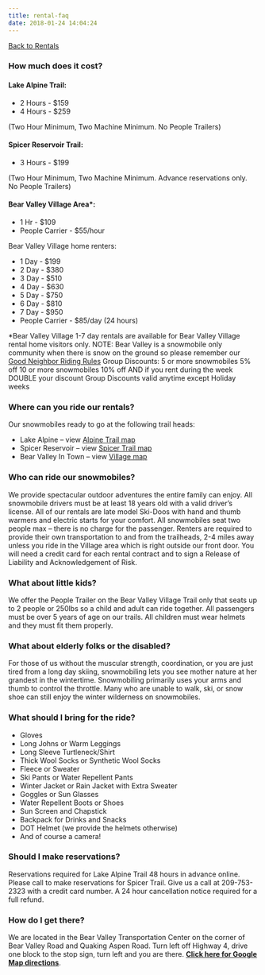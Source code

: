 ```yaml
---
title: rental-faq
date: 2018-01-24 14:04:24
---
```


<a href="/rentals" class="btn btn-primary"><i class="fa fa-arrow-circle-left"></i> Back to Rentals</a>

### How much does it cost?

#### Lake Alpine Trail:

*   2 Hours - $159
*   4 Hours - $259

(Two Hour Minimum, Two Machine Minimum. No People Trailers)

#### Spicer Reservoir Trail:

*   3 Hours - $199

(Two Hour Minimum, Two Machine Minimum. Advance reservations only. No People Trailers)

#### Bear Valley Village Area*:

*   1 Hr - $109
*   People Carrier - $55/hour

Bear Valley Village home renters:
*   1 Day - $199
*   2 Day - $380
*   3 Day - $510
*   4 Day - $630
*   5 Day - $750
*   6 Day - $810
*   7 Day - $950
*   People Carrier - $85/day (24 hours)

*Bear Valley Village 1-7 day rentals are available for Bear Valley Village rental home visitors only. NOTE: Bear Valley is a snowmobile only community when there is snow on the ground so please remember our [Good Neighbor Riding Rules](/files/Good_Neighbor_Riding_Rules.pdf) Group Discounts: 5 or more snowmobiles 5% off 10 or more snowmobiles 10% off AND if you rent during the week DOUBLE your discount Group Discounts valid anytime except Holiday weeks

### Where can you ride our rentals?

Our snowmobiles ready to go at the following trail heads:

*   Lake Alpine – view [Alpine Trail map](/files/Alpine_Map.jpg)
*   Spicer Reservoir – view [Spicer Trail map](/files/Spicer_Map.JPG)
*   Bear Valley In Town – view [Village map](/files/Bear_Valley_Village_Map.pdf)

### Who can ride our snowmobiles?

We provide spectacular outdoor adventures the entire family can enjoy. All snowmobile drivers must be at least 18 years old with a valid driver’s license. All of our rentals are late model Ski-Doos with hand and thumb warmers and electric starts for your comfort. All snowmobiles seat two people max – there is no charge for the passenger. Renters are required to provide their own transportation to and from the trailheads, 2-4 miles away unless you ride in the Village area which is right outside our front door. You will need a credit card for each rental contract and to sign a Release of Liability and Acknowledgement of Risk.

### What about little kids?

We offer the People Trailer on the Bear Valley Village Trail only that seats up to 2 people or 250lbs so a child and adult can ride together.  All passengers must be over 5 years of age on our trails. All children must wear helmets and they must fit them properly.

### What about elderly folks or the disabled?

For those of us without the muscular strength, coordination, or you are just tired from a long day skiing, snowmobiling lets you see mother nature at her grandest in the wintertime. Snowmobiling primarily uses your arms and thumb to control the throttle. Many who are unable to walk, ski, or snow shoe can still enjoy the winter wilderness on snowmobiles.

### What should I bring for the ride?

*   Gloves
*   Long Johns or Warm Leggings
*   Long Sleeve Turtleneck/Shirt
*   Thick Wool Socks or Synthetic Wool Socks
*   Fleece or Sweater
*   Ski Pants or Water Repellent Pants
*   Winter Jacket or Rain Jacket with Extra Sweater
*   Goggles or Sun Glasses
*   Water Repellent Boots or Shoes
*   Sun Screen and Chapstick
*   Backpack for Drinks and Snacks
*   DOT Helmet (we provide the helmets otherwise)
*   And of course a camera!

### Should I make reservations?

Reservations required for Lake Alpine Trail 48 hours in advance online. Please call to make reservations for Spicer Trail. Give us a call at 209-753-2323 with a credit card number. A 24 hour cancellation notice required for a full refund.

### How do I get there?

We are located in the Bear Valley Transportation Center on the corner of Bear Valley Road and Quaking Aspen Road. Turn left off Highway 4, drive one block to the stop sign, turn left and you are there. **[Click here for Google Map directions](https://www.google.com/maps/place/132+Bear+Valley+Rd,+Bear+Valley,+CA+95223/@38.463163,-120.0436304,17z/data=!3m1!4b1!4m5!3m4!1s0x80975622cdff8c23:0xb89ccbf7d68ffb3d!8m2!3d38.4631588!4d-120.0414417)**.
